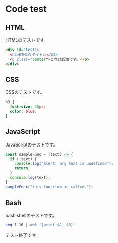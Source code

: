 # Code test

## HTML
HTMLのテストです。

```html
<div id="test1>
  <h3>HTMLのタイトル</h3>
  <p class="center">これは段落です。</p>
</div>
```

## CSS
CSSのテストです。

```css
h3 {
  font-size: 30px;
  color: blue;
}
```

## JavaScript
JavaScriptのテストです。

```javascript
const sampleFunc = (text) => {
  if (!text) {
    console.log("alert: arg text is undefined");
    return;
  }
  console.log(text);
}
sampleFunc("this function is called.");
```

## Bash
bash shellのテストです。

```bash
seq 1 10 | awk '{print $1, $3}'
```

テスト終了です。

